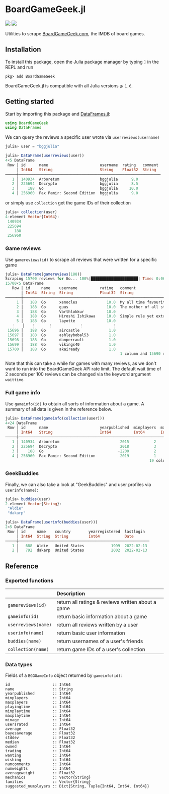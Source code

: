 # BoardGameGeek.jl
[![][ci-img]][ci-url] [![][codecov-img]][codecov-url]

Utilities to scrape [BoardGameGeek.com](https://boardgamegeek.com), the IMDB of board games.

## Installation
To install this package, open the Julia package manager by typing `]` in the REPL and run 
```julia-repl
pkg> add BoardGameGeek
```
BoardGameGeek.jl is compatible with all Julia versions ⩾ `1.6`.

## Getting started
Start by importing this package and [DataFrames.jl](https://github.com/JuliaData/DataFrames.jl):
```julia
using BoardGameGeek
using DataFrames
```

We can query the reviews a specific user wrote via `userreviews(username)`
```julia
julia> user = "bggjulia"

julia> DataFrame(userreviews(user))
4×5 DataFrame
 Row │ id      name                       username  rating   comment 
     │ Int64   String                     String    Float32  String  
─────┼───────────────────────────────────────────────────────────────
   1 │ 140934  Arboretum                  bggjulia      9.0
   2 │ 225694  Decrypto                   bggjulia      8.5
   3 │    188  Go                         bggjulia     10.0
   4 │ 256960  Pax Pamir: Second Edition  bggjulia      9.0
```

or simply use `collection` get the game IDs of their collection
```julia
julia> collection(user)
4-element Vector{Int64}:
 140934
 225694
    188
 256960
```

### Game reviews
Use `gamereviews(id)` to scrape all reviews that were written for a specific game
```julia
julia> DataFrame(gamereviews(188))
Scraping 15700 reviews for Go... 100%|█████████████████████| Time: 0:06:31
15700×5 DataFrame
   Row │ id     name    username          rating   comment                       ⋯
       │ Int64  String  String            Float32  String                        ⋯
───────┼──────────────────────────────────────────────────────────────────────────
     1 │   188  Go      xenocles             10.0  My all time favourite 'classi ⋯
     2 │   188  Go      guus                 10.0  The mother of all strategy ga
     3 │   188  Go      Varthlokkur          10.0
     4 │   188  Go      Hiroshi Ishikawa     10.0  Simple rule yet extremely dee
     5 │   188  Go      layotte              10.0                                ⋯
   ⋮   │   ⋮      ⋮            ⋮             ⋮                     ⋮             ⋱
 15696 │   188  Go      aircastle             1.0
 15697 │   188  Go      ashleybobal53         1.0
 15698 │   188  Go      danperrault           1.0
 15699 │   188  Go      vikings40             1.0                                ⋯
 15700 │   188  Go      akaiready             1.0
                                                   1 column and 15690 rows omitted
```
Note that this can take a while for games with many reviews, as we don't want to run into the BoardGameGeek API rate limit. 
The default wait time of 2 seconds per 100 reviews can be changed via the keyword argument `waittime`.



### Full game info
Use `gameinfo(id)` to obtain all sorts of information about a game. 
A summary of all data is given in the reference below.
```julia
julia> DataFrame(gameinfo(collection(user)))
4×24 DataFrame
 Row │ id      name                       yearpublished  minplayers  maxplayers  ⋯
     │ Int64   String                     Int64          Int64       Int64       ⋯
─────┼────────────────────────────────────────────────────────────────────────────
   1 │ 140934  Arboretum                           2015           2           4  ⋯
   2 │ 225694  Decrypto                            2018           3           8
   3 │    188  Go                                 -2200           2           2
   4 │ 256960  Pax Pamir: Second Edition           2019           1           5
                                                                19 columns omitted
```

### GeekBuddies
Finally, we can also take a look at "GeekBuddies" and user profiles via `userinfo(name)`: 
```julia
julia> buddies(user)
2-element Vector{String}:
 "Aldie"
 "dakarp"

julia> DataFrame(userinfo(buddies(user)))
2×5 DataFrame
 Row │ id     name    country        yearregistered  lastlogin  
     │ Int64  String  String         Int64           Date       
─────┼──────────────────────────────────────────────────────────
   1 │   688  Aldie   United States            1999  2022-02-13
   2 │   792  dakarp  United States            2002  2022-02-13
```

## Reference
### Exported functions
|                       | Description                                       |
|:----------------------|:--------------------------------------------------|
| `gamereviews(id)`     | return all ratings & reviews written about a game |
| `gameinfo(id)`        | return basic information about a game             |
| `userreviews(name)`   | return all reviews written by a user              |
| `userinfo(name)`      | return basic user information                     |
| `buddies(name)`       | return usernames of a user's friends              |
| `collection(name)`    | return game IDs of a user's collection            | 

### Data types
Fields of a `BGGGameInfo` object returned by `gameinfo(id)`:
```
id                   :: Int64
name                 :: String
yearpublished        :: Int64
minplayers           :: Int64
maxplayers           :: Int64
playingtime          :: Int64
minplaytime          :: Int64
maxplaytime          :: Int64
minage               :: Int64
usersrated           :: Int64
average              :: Float32
bayesaverage         :: Float32
stddev               :: Float32
median               :: Float32
owned                :: Int64
trading              :: Int64
wanting              :: Int64
wishing              :: Int64
numcomments          :: Int64
numweights           :: Int64
averageweight        :: Float32
mechanics            :: Vector{String}
families             :: Vector{String}
suggested_numplayers :: Dict{String, Tuple{Int64, Int64, Int64}}
```

[ci-img]: https://github.com/adrhill/BoardGameGeek.jl/workflows/CI/badge.svg
[ci-url]: https://github.com/adrhill/BoardGameGeek.jl/actions

[codecov-img]: https://codecov.io/gh/adrhill/BoardGameGeek.jl/branch/main/graph/badge.svg
[codecov-url]: https://codecov.io/gh/adrhill/BoardGameGeek.jl
